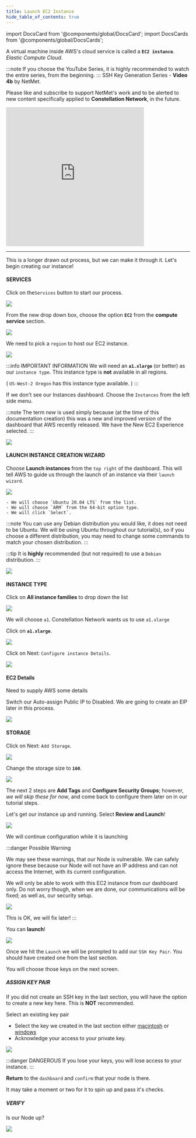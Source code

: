```yaml
---
title: Launch EC2 Instance
hide_table_of_contents: true
---
```


import DocsCard from '@components/global/DocsCard';
import DocsCards from '@components/global/DocsCards';

<head>
  <title>Amazon Web Services (AWS)</title>
  <meta
    name="description"
    content="Begin the process of building an EC2 instance to turn into a Constellation Node."
  />
  <style>{`
    :root {
      --doc-item-container-width: 60rem;
    }
  `}
  </style>
</head>

A virtual machine inside AWS's cloud service is called a **`EC2 instance`**. *Elastic Compute Cloud*.

:::note
If you choose the YouTube Series, it is highly recommended to watch the entire series, from the beginning.
:::
SSH Key Generation Series - **Video 4b** by NetMet.

Please like and subscribe to support NetMet's work and to be alerted to new content specifically applied to **Constellation Network**, in the future.

<iframe width="75%" height="380" src="https://www.youtube.com/embed/0plYuXJwfOU" title="YouTube video player" frameborder="0" allow="accelerometer; autoplay; clipboard-write; encrypted-media; gyroscope; picture-in-picture" allowfullscreen></iframe>

---

This is a longer drawn out process, but we can make it through it. Let's begin creating our instance!

#### SERVICES 
Click on the`Services` button to start our process.

![](/img/validator_nodes/node-aws-ec2-1.png)

From the new drop down box, choose the option **`EC2`** from the **compute service** section.

![](/img/validator_nodes/node-aws-ec2-2.png)


We need to pick a `region` to host our EC2 instance.

![](/img/validator_nodes/node-aws-ec2-3.png)

:::info IMPORTANT INFORMATION
We will need an **`a1.xlarge`** (or better) as our `instance type`. This instance type is **not** available in all regions.

( `US-West-2 Oregon` has this instance type available. )
:::

If we don't see our Instances dashboard. Choose the `Instances` from the left side menu.

:::note
The term *new* is used simply because (at the time of this documentation creation) this was a new and improved version of the dashboard that AWS recently released. We have the New EC2 Experience selected.
:::

![](/img/validator_nodes/node-aws-ec2-4.png)

#### LAUNCH INSTANCE CREATION WIZARD

Choose **Launch instances** from the `top right` of the dashboard. This will tell AWS to guide us through the launch of an instance via their `launch wizard`.

![](/img/validator_nodes/node-aws-ec2-5.png)

    - We will choose `Ubuntu 20.04 LTS` from the list.
    - We will choose `ARM` from the 64-bit option type.
    - We will click `Select`.

:::note
You can use any Debian distribution you would like, it does not need to be Ubuntu. We will be using Ubuntu throughout our tutorial(s), so if you choose a different distribution, you may need to change some commands to match your chosen distribution.
:::

:::tip
It is **highly** recommended (but not required) to use a `Debian` distribution.
:::

![](/img/validator_nodes/node-aws-ec2-6.png)

#### INSTANCE TYPE

Click on **All instance families** to drop down the list

![](/img/validator_nodes/node-aws-ec2-7.png)

We will choose `a1`. Constellation Network wants us to use `a1.xlarge`

Click on **`a1.xlarge`**.

![](/img/validator_nodes/node-aws-ec2-8.png)

Click on Next: `Configure instance Details`.


![](/img/validator_nodes/node-aws-ec2-9.png)

#### EC2 Details

Need to supply AWS some details

Switch our Auto-assign Public IP to Disabled. We are going to create an EIP later in this process.

![](/img/validator_nodes/node-aws-ec2-10.png)

#### STORAGE

Click on Next: `Add Storage`.

![](/img/validator_nodes/node-aws-ec2-11.png)

Change the storage size to **`160`**.

![](/img/validator_nodes/node-aws-ec2-12.png)


The next 2 steps are **Add Tags** and **Configure Security Groups**; however, *we will skip these for now*, and come back to configure them later on in our tutorial steps.

Let's get our instance up and running. Select **Review and Launch**!

![](/img/validator_nodes/node-aws-ec2-13.png)

We will continue configuration while it is launching

:::danger Possible Warning

We may see these warnings, that our Node is vulnerable. We can safely ignore these because our Node will not have an IP address and can not access the Internet, with its current configuration.

We will only be able to work with this EC2 instance from our dashboard only. Do not worry though, when we are done, our communications will be fixed; as well as, our security setup.

![](/img/validator_nodes/node-aws-ec2-14.png)

This is OK, we will fix later! 
:::

You can **launch**!

![](/img/validator_nodes/node-aws-ec2-15.png)

Once we hit the `Launch` we will be prompted to add our `SSH Key Pair`. You should have created one from the last section. 

You will choose those keys on the next screen.

##### ASSIGN KEY PAIR

If you did not create an SSH key in the last section, you will have the option to create a new key here. This is **NOT** recommended.

Select an existing key pair

  - Select the key we created in the last section either [macintosh](../sshkeys/creationMac) or [windows](../sshkeys/creationWin)
  - Acknowledge your access to your private key.

![](/img/validator_nodes/node-aws-ec2-16.png)

:::danger DANGEROUS
If you lose your keys, you will lose access to your instance.
:::

**Return** to the `dashboard` and `confirm` that your node is there. 

It may take a moment or two for it to spin up and pass it's checks.

##### VERIFY

Is our Node up?

![](/img/validator_nodes/node-aws-ec2-17.png)